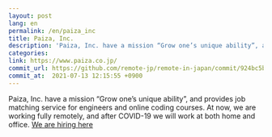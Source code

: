 ```yaml
---
layout: post
lang: en
permalink: /en/paiza_inc
title: Paiza, Inc.
description: 'Paiza, Inc. have a mission “Grow one’s unique ability”, and provides job matching service for engineers and online coding courses. At now, we are working fully remotely, and after COVID-19 we will work at both home and office. We are hiring here'
categories: 
link: https://www.paiza.co.jp/
commit_url: https://github.com/remote-jp/remote-in-japan/commit/924bc5b245675749972af94097a4cb4ebb150a7e
commit_at:  2021-07-13 12:15:55 +0900
---
```


<p>Paiza, Inc. have a mission “Grow one’s unique ability”, and provides job matching service for engineers and online coding courses. At now, we are working fully remotely, and after COVID-19 we will work at both home and office. <a href="https://www.paiza.co.jp/recruit/">We are hiring here</a></p>
